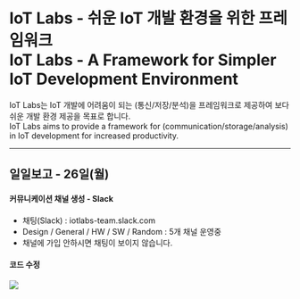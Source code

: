 # IoT Labs - 쉬운 IoT 개발 환경을 위한 프레임워크 <br/> IoT Labs - A Framework for Simpler IoT Development Environment

IoT Labs는 IoT 개발에 어려움이 되는 (통신/저장/분석)을 프레임워크로 제공하여 보다 쉬운 개발 환경 제공을  목표로 합니다. <br/>
IoT Labs aims to provide a framework for (communication/storage/analysis) in IoT development for increased productivity.

----

## 일일보고 - 26일(월)

#### 커뮤니케이션 채널 생성 - Slack
* 채팅(Slack) : iotlabs-team.slack.com
 * Design / General / HW / SW / Random : 5개 채널 운영중
  * 채널에 가입 안하시면 채팅이 보이지 않습니다.

#### 코드 수정

<img src="https://raw.githubusercontent.com/jongkwang/IoTLabs/master/assets/img/hackathon/iotlabs_26.png">
